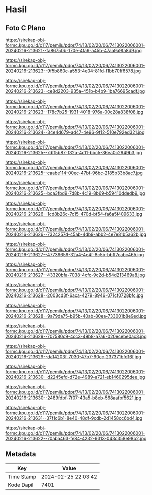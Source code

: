 # Hasil

## Foto C Plano

https://sirekap-obj-formc.kpu.go.id/c117/pemilu/pdpr/74/13/02/20/06/7413022006001-20240216-213621--fa86750b-170e-4fa9-a45b-47aa9a9fa8d9.jpg

https://sirekap-obj-formc.kpu.go.id/c117/pemilu/pdpr/74/13/02/20/06/7413022006001-20240216-213623--9f5b860c-a553-4e04-81fd-f1bb70ff6578.jpg

https://sirekap-obj-formc.kpu.go.id/c117/pemilu/pdpr/74/13/02/20/06/7413022006001-20240216-213623--ce8d2203-935a-451b-b4b9-1ba76695cadf.jpg

https://sirekap-obj-formc.kpu.go.id/c117/pemilu/pdpr/74/13/02/20/06/7413022006001-20240216-213623--178c7b25-1931-4018-976a-00c28a838f08.jpg

https://sirekap-obj-formc.kpu.go.id/c117/pemilu/pdpr/74/13/02/20/06/7413022006001-20240216-213624--34e4d679-ad47-4e96-9f12-510e792ed321.jpg

https://sirekap-obj-formc.kpu.go.id/c117/pemilu/pdpr/74/13/02/20/06/7413022006001-20240216-213625--7dff5b87-f32a-4c11-bbc5-36ea0c2949b3.jpg

https://sirekap-obj-formc.kpu.go.id/c117/pemilu/pdpr/74/13/02/20/06/7413022006001-20240216-213625--caabe114-00ec-47bf-96bc-2185b33b8ac7.jpg

https://sirekap-obj-formc.kpu.go.id/c117/pemilu/pdpr/74/13/02/20/06/7413022006001-20240216-213625--bca3fbd9-7d8b-4c19-8b69-b59410ddedb9.jpg

https://sirekap-obj-formc.kpu.go.id/c117/pemilu/pdpr/74/13/02/20/06/7413022006001-20240216-213626--1cd8b26c-7c15-470d-bf54-fa6a5f409633.jpg

https://sirekap-obj-formc.kpu.go.id/c117/pemilu/pdpr/74/13/02/20/06/7413022006001-20240216-213626--7324257d-45ab-4db9-abb2-4e7e81b5a62b.jpg

https://sirekap-obj-formc.kpu.go.id/c117/pemilu/pdpr/74/13/02/20/06/7413022006001-20240216-213627--47739659-32a4-4e4f-8c5b-bbff7cabc465.jpg

https://sirekap-obj-formc.kpu.go.id/c117/pemilu/pdpr/74/13/02/20/06/7413022006001-20240216-213627--43320bfa-7038-4cfc-9c2d-b54d213469a8.jpg

https://sirekap-obj-formc.kpu.go.id/c117/pemilu/pdpr/74/13/02/20/06/7413022006001-20240216-213628--2003cd3f-6aca-4279-8946-071cf0728bfc.jpg

https://sirekap-obj-formc.kpu.go.id/c117/pemilu/pdpr/74/13/02/20/06/7413022006001-20240216-213628--9a79da75-b95b-40ab-80ea-733001b8e9ed.jpg

https://sirekap-obj-formc.kpu.go.id/c117/pemilu/pdpr/74/13/02/20/06/7413022006001-20240216-213629--707580c9-4cc3-49b8-a7a6-020ecebe0ac3.jpg

https://sirekap-obj-formc.kpu.go.id/c117/pemilu/pdpr/74/13/02/20/06/7413022006001-20240216-213629--da14203f-7030-47b7-90cc-237371bfd16f.jpg

https://sirekap-obj-formc.kpu.go.id/c117/pemilu/pdpr/74/13/02/20/06/7413022006001-20240216-213630--d2245efd-d72e-4989-a721-eb1460295dee.jpg

https://sirekap-obj-formc.kpu.go.id/c117/pemilu/pdpr/74/13/02/20/06/7413022006001-20240216-213630--2489fdbf-7f07-43a5-b8eb-568aafbf5621.jpg

https://sirekap-obj-formc.kpu.go.id/c117/pemilu/pdpr/74/13/02/20/06/7413022006001-20240216-213631--37f1c6b1-8e40-48df-9cdb-2d1458cc6bd4.jpg

https://sirekap-obj-formc.kpu.go.id/c117/pemilu/pdpr/74/13/02/20/06/7413022006001-20240216-213622--70aba463-fe84-4232-9313-043c358e98b2.jpg


## Metadata

| Key        | Value               |
| ---------- | ------------------- |
| Time Stamp | 2024-02-25 22:03:42 |
| Kode Dapil | 7401                |




